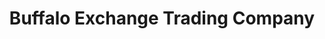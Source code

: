 ---
title: "Buffalo Exchange Trading Company"
url: /hawthorne/buffalo-exchange-trading-company/
shop: Antiquitäten
---